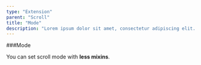 ```yaml
---
type: "Extension"
parent: "Scroll"
title: "Mode"
description: "Lorem ipsum dolor sit amet, consectetur adipiscing elit. Nunc tempus laoreet leo sit amet iaculis."
---
```


###Mode

You can set scroll mode with **less mixins**.

<demo>
  <div class="gatsby_demo_item" data-iframe="iframe/core/scroll/mode-infinite">
  </div>
  <div class="gatsby_demo_item" data-iframe="iframe/core/scroll/mode-scroll">
  </div>
  <div class="gatsby_demo_item" data-iframe="iframe/core/scroll/mode-visible">
  </div>
  <div class="gatsby_demo_item" data-iframe="iframe/core/scroll/mode-responsive">
  </div>
  <div class="gatsby_demo_item" data-iframe="iframe/core/scroll/mode-block">
  </div>
</demo>
